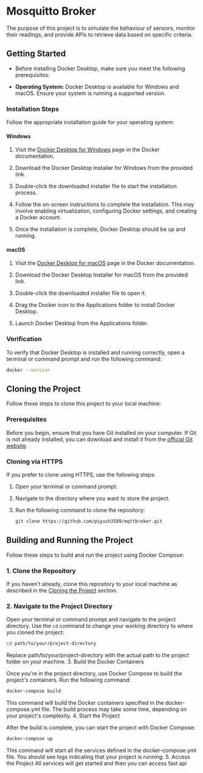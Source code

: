 # Mosquitto Broker 

 The purpose of this project is to simulate the behaviour of sensors, monitor their readings, and provide APIs to retrieve data based on specific criteria.

## Getting Started
  - Before installing Docker Desktop, make sure you meet the following prerequisites:

- **Operating System:** Docker Desktop is available for Windows and macOS. Ensure your system is running a supported version.

### Installation Steps

Follow the appropriate installation guide for your operating system:

#### Windows

1. Visit the [Docker Desktop for Windows](https://docs.docker.com/desktop/install/windows-install/) page in the Docker documentation.

2. Download the Docker Desktop Installer for Windows from the provided link.

3. Double-click the downloaded installer file to start the installation process.

4. Follow the on-screen instructions to complete the installation. This may involve enabling virtualization, configuring Docker settings, and creating a Docker account.

5. Once the installation is complete, Docker Desktop should be up and running.

#### macOS

1. Visit the [Docker Desktop for macOS](https://docs.docker.com/desktop/install/mac-install/) page in the Docker documentation.

2. Download the Docker Desktop Installer for macOS from the provided link.

3. Double-click the downloaded installer file to open it.

4. Drag the Docker icon to the Applications folder to install Docker Desktop.

5. Launch Docker Desktop from the Applications folder.

### Verification

To verify that Docker Desktop is installed and running correctly, open a terminal or command prompt and run the following command:

```bash
docker --version
```

## Cloning the Project

Follow these steps to clone this project to your local machine:

### Prerequisites

Before you begin, ensure that you have Git installed on your computer. If Git is not already installed, you can download and install it from the [official Git website](https://git-scm.com/).

### Cloning via HTTPS

If you prefer to clone using HTTPS, use the following steps:

1. Open your terminal or command prompt.

2. Navigate to the directory where you want to store the project.

3. Run the following command to clone the repository:

   ```bash
   git clone https://github.com/piyush3589/mqttbroker.git
   ```


## Building and Running the Project

Follow these steps to build and run the project using Docker Compose:

### 1. Clone the Repository

If you haven't already, clone this repository to your local machine as described in the [Cloning the Project](#cloning-the-project) section.

### 2. Navigate to the Project Directory

Open your terminal or command prompt and navigate to the project directory. Use the `cd` command to change your working directory to where you cloned the project:

```bash
cd path/to/your/project-directory
```

Replace path/to/your/project-directory with the actual path to the project folder on your machine.
3. Build the Docker Containers

Once you're in the project directory, use Docker Compose to build the project's containers. Run the following command:

```bash
docker-compose build
```

This command will build the Docker containers specified in the docker-compose.yml file. The build process may take some time, depending on your project's complexity.
4. Start the Project

After the build is complete, you can start the project with Docker Compose:

```bash
docker-compose up
```

This command will start all the services defined in the docker-compose.yml file. You should see logs indicating that your project is running.
5. Access the Project
All services will get started and then you can access fast api














